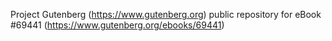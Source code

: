 Project Gutenberg (https://www.gutenberg.org) public repository for
eBook #69441 (https://www.gutenberg.org/ebooks/69441)
